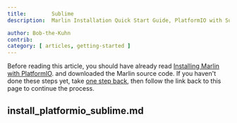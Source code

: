 ```yaml
---
title:        Sublime
description:  Marlin Installation Quick Start Guide, PlatformIO with Sublime

author: Bob-the-Kuhn
contrib: 
category: [ articles, getting-started ]
---
```


Before reading this article, you should have already read [Installing Marlin with PlatformIO](install_arduino.html). and downloaded the Marlin source code. If you haven't done these steps yet, take [one step back](install.html), then follow the link back to this page to continue the process.

## install_platformio_sublime.md
